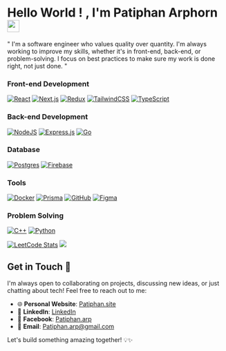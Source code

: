 # Hello World ! , I'm Patiphan Arphorn   <img src="https://media.giphy.com/media/hvRJCLFzcasrR4ia7z/giphy.gif" width="28">

" I'm a software engineer who values quality over quantity. I'm always working to improve my skills, whether it's in front-end, back-end, or problem-solving. I focus on best practices to make sure my work is done right, not just done. "

### Front-end Development

[![React](https://img.shields.io/badge/React-%2320232a.svg?logo=react&logoColor=%2361DAFB)](#)
[![Next.js](https://img.shields.io/badge/Next.js-black?logo=next.js&logoColor=white)](#)
[![Redux](https://img.shields.io/badge/Redux-764ABC?logo=redux&logoColor=fff)](#)
[![TailwindCSS](https://img.shields.io/badge/Tailwind%20CSS-%2338B2AC.svg?logo=tailwind-css&logoColor=white)](#)
[![TypeScript](https://img.shields.io/badge/TypeScript-3178C6?logo=typescript&logoColor=fff)](#)

### Back-end Development

[![NodeJS](https://img.shields.io/badge/Node.js-6DA55F?logo=node.js&logoColor=white)](#)
[![Express.js](https://img.shields.io/badge/Express.js-%23404d59.svg?logo=express&logoColor=%2361DAFB)](#)
[![Go](https://img.shields.io/badge/Go-%2300ADD8.svg?&logo=go&logoColor=white)](#)

### Database

[![Postgres](https://img.shields.io/badge/Postgres-%23316192.svg?logo=postgresql&logoColor=white)](#)
[![Firebase](https://img.shields.io/badge/Firebase-039BE5?logo=Firebase&logoColor=white)](#)

### Tools

[![Docker](https://img.shields.io/badge/Docker-2496ED?logo=docker&logoColor=fff)](#)
[![Prisma](https://img.shields.io/badge/Prisma-2D3748?logo=prisma&logoColor=white)](#)
[![GitHub](https://img.shields.io/badge/GitHub-%23121011.svg?logo=github&logoColor=white)](#)
[![Figma](https://img.shields.io/badge/Figma-F24E1E?logo=figma&logoColor=white)](#)

### Problem Solving

[![C++](https://img.shields.io/badge/C++-%2300599C.svg?logo=c%2B%2B&logoColor=white)](#)
[![Python](https://img.shields.io/badge/Python-3776AB?logo=python&logoColor=fff)](#)


[![LeetCode Stats](https://leetcode-stats.vercel.app/api?username=Konpwomi&theme=dark)](https://leetcode.com/Konpwomi/)
![](https://github-readme-stats.vercel.app/api/top-langs/?username=Konpwomi&theme=dark&hide_border=true&include_all_commits=false&count_private=false&layout=compact)

## Get in Touch 🚀

I'm always open to collaborating on projects, discussing new ideas, or just chatting about tech! Feel free to reach out to me:

- 🌐 **Personal Website**: [Patiphan.site](https://www.patiphan.site)
- 💼 **LinkedIn**: [LinkedIn](https://www.linkedin.com/in/patiphan-arphorn/)
- 💬 **Facebook**: [Patiphan.arp](https://www.facebook.com/patiphan.arp)
- 📧 **Email**: [Patiphan.arp@gmail.com](mailto:Patiphan.arp@gmail.com)

Let's build something amazing together! 💡✨
